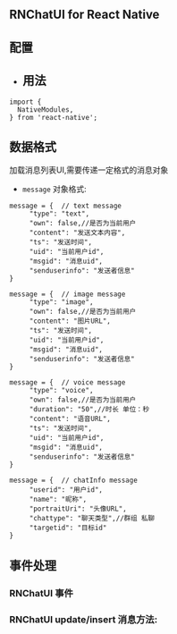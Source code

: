 ## RNChatUI for React Native

## 配置

- ## 用法

```
import {
  NativeModules,
} from 'react-native';
```

## 数据格式

加载消息列表UI,需要传递一定格式的消息对象

- `message` 对象格式:

```
message = {  // text message
     "type": "text",
     "own": false,//是否为当前用户
     "content": "发送文本内容",
     "ts": "发送时间",
     "uid": "当前用户id",
     "msgid": "消息uid",
     "senduserinfo": "发送者信息"
}    

message = {  // image message
     "type": "image",
     "own": false,//是否为当前用户
     "content": "图片URL",
     "ts": "发送时间",
     "uid": "当前用户id",
     "msgid": "消息uid",
     "senduserinfo": "发送者信息"
}

message = {  // voice message
     "type": "voice",
     "own": false,//是否为当前用户
     "duration": "50",//时长 单位：秒
     "content": "语音URL",
     "ts": "发送时间",
     "uid": "当前用户id",
     "msgid": "消息uid",
     "senduserinfo": "发送者信息"
}

message = {  // chatInfo message
     "userid": "用户id",
     "name": "昵称",
     "portraitUri": "头像URL",
     "chattype": "聊天类型",//群组 私聊
     "targetid": "目标id"
}

```

## 事件处理

### RNChatUI 事件

### RNChatUI update/insert 消息方法: